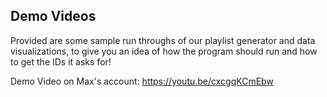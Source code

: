 ## Demo Videos 

Provided are some sample run throughs of our playlist generator and data visualizations, to give you an idea of how the program should run and how to get the IDs it asks for! 

Demo Video on Max's account: https://youtu.be/cxcgqKCmEbw
